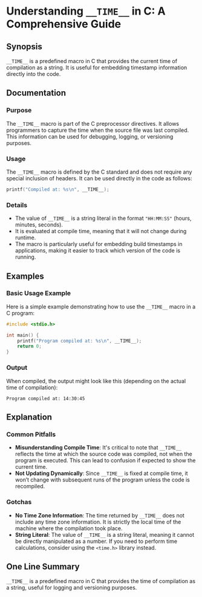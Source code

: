 <!--
Meta Description: # Understanding `__TIME__` in C: A Comprehensive Guide ## Synopsis `__TIME__` is a predefined macro in C that provides the current time of compilation...
Meta Keywords: time, __time__, macro, compiled, string
-->

# Understanding `__TIME__` in C: A Comprehensive Guide

## Synopsis
`__TIME__` is a predefined macro in C that provides the current time of compilation as a string. It is useful for embedding timestamp information directly into the code.

## Documentation
### Purpose
The `__TIME__` macro is part of the C preprocessor directives. It allows programmers to capture the time when the source file was last compiled. This information can be used for debugging, logging, or versioning purposes.

### Usage
The `__TIME__` macro is defined by the C standard and does not require any special inclusion of headers. It can be used directly in the code as follows:

```c
printf("Compiled at: %s\n", __TIME__);
```

### Details
- The value of `__TIME__` is a string literal in the format `"HH:MM:SS"` (hours, minutes, seconds).
- It is evaluated at compile time, meaning that it will not change during runtime.
- The macro is particularly useful for embedding build timestamps in applications, making it easier to track which version of the code is running.

## Examples
### Basic Usage Example
Here is a simple example demonstrating how to use the `__TIME__` macro in a C program:

```c
#include <stdio.h>

int main() {
    printf("Program compiled at: %s\n", __TIME__);
    return 0;
}
```

### Output
When compiled, the output might look like this (depending on the actual time of compilation):
```
Program compiled at: 14:30:45
```

## Explanation
### Common Pitfalls
- **Misunderstanding Compile Time**: It's critical to note that `__TIME__` reflects the time at which the source code was compiled, not when the program is executed. This can lead to confusion if expected to show the current time.
- **Not Updating Dynamically**: Since `__TIME__` is fixed at compile time, it won’t change with subsequent runs of the program unless the code is recompiled.

### Gotchas
- **No Time Zone Information**: The time returned by `__TIME__` does not include any time zone information. It is strictly the local time of the machine where the compilation took place.
- **String Literal**: The value of `__TIME__` is a string literal, meaning it cannot be directly manipulated as a number. If you need to perform time calculations, consider using the `<time.h>` library instead.

## One Line Summary
`__TIME__` is a predefined macro in C that provides the time of compilation as a string, useful for logging and versioning purposes.